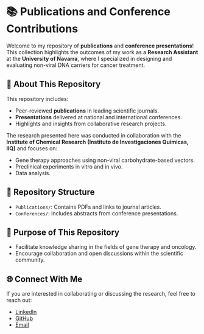 # 📚 **Publications and Conference Contributions**  

Welcome to my repository of **publications** and **conference presentations**! This collection highlights the outcomes of my work as a **Research Assistant** at the **University of Navarra**, where I specialized in designing and evaluating non-viral DNA carriers for cancer treatment.  

## 🧪 **About This Repository**  
This repository includes:  
- Peer-reviewed **publications** in leading scientific journals.  
- **Presentations** delivered at national and international conferences.  
- Highlights and insights from collaborative research projects.  

The research presented here was conducted in collaboration with the **Institute of Chemical Research (Instituto de Investigaciones Químicas, IIQ)** and focuses on:  
- Gene therapy approaches using non-viral carbohydrate-based vectors.  
- Preclinical experiments in vitro and in vivo.  
- Data analysis.  

## 📂 **Repository Structure**  
- `Publications/`: Contains PDFs and links to journal articles.  
- `Conferences/`: Includes abstracts from conference presentations.  


## 🎯 **Purpose of This Repository**  
- Facilitate knowledge sharing in the fields of gene therapy and oncology.  
- Encourage collaboration and open discussions within the scientific community.  

## 🌐 **Connect With Me**  
If you are interested in collaborating or discussing the research, feel free to reach out:  
- [LinkedIn](https://www.linkedin.com/in/inmaculadajuarez)  
- [GitHub](https://github.com/ijuarez24)  
- [Email](mailto:inma.juarez24@gmail.com)  
